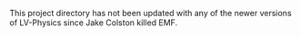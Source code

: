 This project directory has not been updated with any of the newer versions of LV-Physics since Jake Colston killed EMF.
